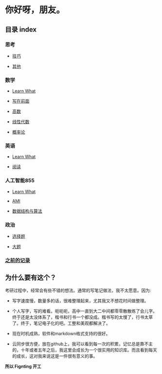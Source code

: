 # 你好呀，朋友。

## 目录 index

### 思考

- [技巧](J.md)

- [其他 ](O.md)

### 数学
- [Learn What](LWM学了什么.md)

- [写在前面](M数学.md)

- [高数](gs高数.md)

- [线性代数](xd线性代数.md)

- [概率论](gl概率论.md)

### 英语
- [Learn What](LWE学了什么.md)

- [阅读](yd阅读.md)

### 人工智能855
- [Learn What](LWA学了什么.md)

- [AMI](AMI.md)

- [数据结构与算法](SS数据结构与算法.md)

### 政治

- [选择题](C选择题.md)

- [大题](D大题.md)

### [之前的记录](Old.md)
## 为什么要有这个？

考研过程中，经常会有些不错的想法。通常的写笔记做法，我不太愿意。因为: 

- 写字速度慢，数量多的话，很难整理起来，尤其我又不想花时间做整理。

- 个人写字，写的难看。呃呃呃，高中一直到大二中间都零零散散练了会儿字。终于还是太没体系了，楷书和行书一个都没成。楷书写的太慢了，行书太草了。终于，笔记电子化的吧。工整和美观都解决了。

- 现在时机成熟，软件和markdown格式支持的很好。

- 云同步很方便，放在github上，我可以看到每一次的积累，记忆总是靠不主的，十年或者五年之后，我这里会成长为一个很实用的知识库。而且看到每天的成长，这对我来说这是一件很有意义的事。

**所以 Fignting 开工**


